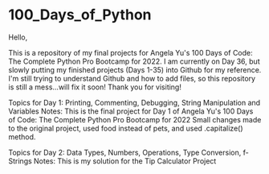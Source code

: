 # 100_Days_of_Python

Hello,

This is a repository of my final projects for Angela Yu's 100 Days of Code: The Complete Python Pro Bootcamp for 2022.
I am currently on Day 36, but slowly putting my finished projects (Days 1-35) into Github for my reference.
I'm still trying to understand Github and how to add files, so this repository is still a mess...will fix it soon!
Thank you for visiting!




Topics for Day 1: Printing, Commenting, Debugging, String Manipulation and Variables
    Notes: This is the final project for Day 1 of Angela Yu's 100 Days of Code: The Complete Python Pro Bootcamp for 2022
    Small changes made to the original project, used food instead of pets, and used .capitalize() method.


Topics for Day 2: Data Types, Numbers, Operations, Type Conversion, f-Strings
    Notes: This is my solution for the Tip Calculator Project

